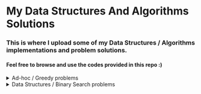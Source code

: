 # My Data Structures And Algorithms Solutions

### This is where I upload some of my Data Structures / Algorithms implementations and problem solutions.

#### Feel free to browse and use the codes provided in this repo :)



<details>
  <summary>Ad-hoc / Greedy problems</summary>
  
  - [codeforces_767A](https://codeforces.com/contest/767/problem/A) 
  - [Solution (cpp)](problems_solutions.md/codeforces_767A.cpp)

</details>

<details>
  <summary>Data Structures / Binary Search problems</summary>
  
  - [codeforces_978F](https://codeforces.com/contest/978/problem/F) 
  - [Solution (cpp)](problems_solutions.md/codeforces_978F.cpp)

</details>
